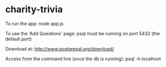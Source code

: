 charity-trivia
==============

To run the app:
node app.js

To use the 'Add Questions' page:
psql must be running on port 5432 (the default port)

Download at:
http://www.postgresql.org/download/

Access from the command line (once the db is running):
psql -h localhost
